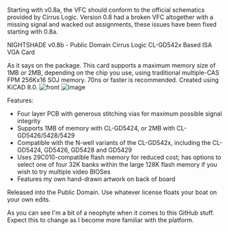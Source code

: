 Starting with v0.8a, the VFC should conform to the official schematics provided by Cirrus Logic.
Version 0.8 had a broken VFC altogether with a missing signal and wacked out assignments, these issues have been fixed starting with 0.8a.

NIGHTSHADE v0.8b - Public Domain Cirrus Logic CL-GD542x Based ISA VGA Card

As it says on the package. This card supports a maximum memory size of 1MB or 2MB, depending on the chip you use, using traditional multiple-CAS FPM 256Kx16 SOJ memory. 70ns or faster is recommended.
Created using KiCAD 8.0.
![front](https://github.com/user-attachments/assets/7c06135f-8955-4014-8534-52e9cfb77c33)
![image](https://github.com/user-attachments/assets/8d1cead2-0d4a-467a-b041-778c5fac8fb5)


Features:
- Four layer PCB with generous stitching vias for maximum possible signal integrity
- Supports 1MB of memory with CL-GD5424, or 2MB with CL-GD5426/5428/5429
- Compatible with the N-well variants of the CL-GD542x, including the CL-GD5424, GD5426, GD5428 and GD5429
- Uses 29C010-compatible flash memory for reduced cost; has options to select one of four 32K banks within the large 128K flash memory if you wish to try multiple video BIOSes
- Features my own hand-drawn artwork on back of board

Released into the Public Domain. Use whatever license floats your boat on your own edits.

As you can see I'm a bit of a neophyte when it comes to this GitHub stuff.
Expect this to change as I become more familiar with the platform.
